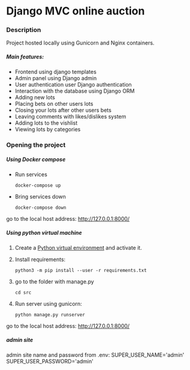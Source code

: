 # Django MVC online auction 

### Description

Project hosted locally using Gunicorn and Nginx containers.

##### Main features:
+ Frontend using django templates
+ Admin panel using Django admin
+ User authentication user Django authentication
+ Interaction with the database using Django ORM
+ Adding new lots
+ Placing bets on other users lots
+ Closing your lots after other users bets
+ Leaving comments with likes/dislikes system
+ Adding lots to the vishlist
+ Viewing lots by categories

### Opening the project

##### Using Docker compose

+ Run services

    ```shell
    docker-compose up
    ```

+ Bring services down

    ```shell
    docker-compose down
    ```

go to the local host address: http://127.0.0.1:8000/

##### Using python virtual machine

1. Create a [Python virtual environment](https://docs.python.org/3/tutorial/venv.html#creating-virtual-environments) and activate it.

2. Install requirements:

    ```shell
    python3 -m pip install --user -r requirements.txt
    ```

3. go to the folder with manage.py

    ```shell
    cd src
    ```

4. Run server using gunicorn:

    ```shell
    python manage.py runserver
    ```

go to the local host address: http://127.0.0.1:8000/

##### admin site
admin site name and password from .env:
    SUPER_USER_NAME='admin'
    SUPER_USER_PASSWORD='admin'
